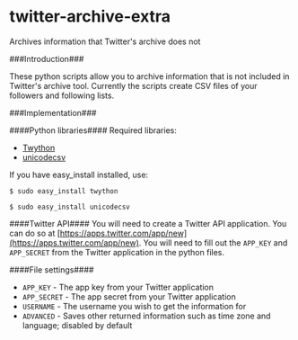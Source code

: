 twitter-archive-extra
=====================

Archives information that Twitter's archive does not

###Introduction###

These python scripts allow you to archive information that is not included in Twitter's archive tool.
Currently the scripts create CSV files of your followers and following lists.

###Implementation###

####Python libraries####
Required libraries:
* [Twython](https://github.com/ryanmcgrath/twython)
* [unicodecsv](https://github.com/jdunck/python-unicodecsv)

If you have easy_install installed, use:

```$ sudo easy_install twython```

```$ sudo easy_install unicodecsv```

####Twitter API####
You will need to create a Twitter API application.
You can do so at [https://apps.twitter.com/app/new](https://apps.twitter.com/app/new).
You will need to fill out the ```APP_KEY``` and ```APP_SECRET``` from the Twitter application in the python files.

####File settings####
* ```APP_KEY``` - The app key from your Twitter application
* ```APP_SECRET``` - The app secret from your Twitter application
* ```USERNAME``` - The username you wish to get the information for
* ```ADVANCED``` - Saves other returned information such as time zone and language; disabled by default
